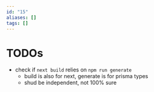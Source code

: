 ```yaml
---
id: "15"
aliases: []
tags: []
---
```


# TODOs

- check if `next build` relies on `npm run generate`
  - build is also for next, generate is for prisma types
  - shud be independent, not 100% sure
